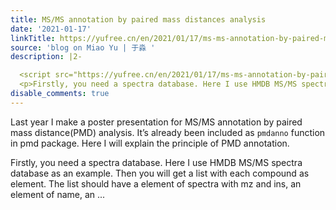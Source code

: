 ```yaml
---
title: MS/MS annotation by paired mass distances analysis
date: '2021-01-17'
linkTitle: https://yufree.cn/en/2021/01/17/ms-ms-annotation-by-paired-mass-distances/
source: 'blog on Miao Yu | 于淼 '
description: |2-

  <script src="https://yufree.cn/en/2021/01/17/ms-ms-annotation-by-paired-mass-distances/index_files/header-attrs/header-attrs.js"></script> <p>Last year I make a poster presentation for MS/MS annotation by paired mass distance(PMD) analysis. It’s already been included as <code>pmdanno</code> function in pmd package. Here I will explain the principle of PMD annotation.</p>
  <p>Firstly, you need a spectra database. Here I use HMDB MS/MS spectra database as an example. Then you will get a list with each compound as element. The list should have a element of spectra with mz and ins, an element of name, an ...
disable_comments: true
---
```


<script src="https://yufree.cn/en/2021/01/17/ms-ms-annotation-by-paired-mass-distances/index_files/header-attrs/header-attrs.js"></script> <p>Last year I make a poster presentation for MS/MS annotation by paired mass distance(PMD) analysis. It’s already been included as <code>pmdanno</code> function in pmd package. Here I will explain the principle of PMD annotation.</p>
<p>Firstly, you need a spectra database. Here I use HMDB MS/MS spectra database as an example. Then you will get a list with each compound as element. The list should have a element of spectra with mz and ins, an element of name, an ...